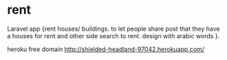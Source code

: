 # rent
Laravel app {rent houses/ buildings. to let people share post that they have a houses for rent and other side search to rent.
  design with arabic words
}.


heroku free domain
http://shielded-headland-97042.herokuapp.com/
